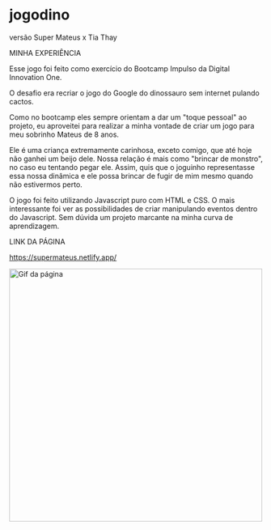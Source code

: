 # jogodino
versão Super Mateus x Tia Thay

MINHA EXPERIÊNCIA

Esse jogo foi feito como exercício do Bootcamp Impulso da Digital Innovation One.

O desafio era recriar o jogo do Google do dinossauro sem internet pulando cactos. 

Como no bootcamp eles sempre orientam a dar um "toque pessoal" ao projeto, 
eu aproveitei para realizar a minha vontade de criar um jogo para meu sobrinho Mateus de 8 anos.

Ele é uma criança extremamente carinhosa, exceto comigo, que até hoje não ganhei um beijo dele. 
Nossa relação é mais como "brincar de monstro", no caso eu tentando pegar ele. Assim, quis que o
joguinho representasse essa nossa dinâmica e ele possa brincar de fugir de mim mesmo quando não 
estivermos perto.

O jogo foi feito utilizando Javascript puro com HTML e CSS. O mais interessante foi ver as 
possibilidades de criar manipulando eventos dentro do Javascript. Sem dúvida um projeto marcante na 
minha curva de aprendizagem.

LINK DA PÁGINA

https://supermateus.netlify.app/

<img alt="Gif da página" width="500" src="Gravação de tela de 18-11-2021 18_18_28.gif">
